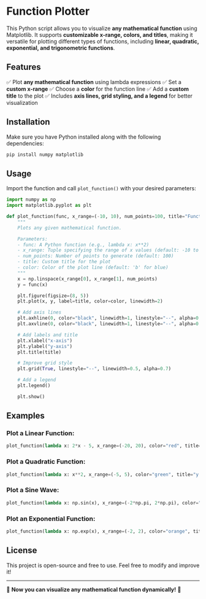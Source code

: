 # Function Plotter

This Python script allows you to visualize **any mathematical function** using Matplotlib. It supports **customizable x-range, colors, and titles**, making it versatile for plotting different types of functions, including **linear, quadratic, exponential, and trigonometric functions**.

## Features
✅ Plot **any mathematical function** using lambda expressions
✅ Set a **custom x-range**
✅ Choose a **color** for the function line
✅ Add a **custom title** to the plot
✅ Includes **axis lines, grid styling, and a legend** for better visualization

## Installation
Make sure you have Python installed along with the following dependencies:
```sh
pip install numpy matplotlib
```

## Usage
Import the function and call `plot_function()` with your desired parameters:

```python
import numpy as np
import matplotlib.pyplot as plt

def plot_function(func, x_range=(-10, 10), num_points=100, title="Function Plot", color="b"):
    """
    Plots any given mathematical function.

    Parameters:
    - func: A Python function (e.g., lambda x: x**2)
    - x_range: Tuple specifying the range of x values (default: -10 to 10)
    - num_points: Number of points to generate (default: 100)
    - title: Custom title for the plot
    - color: Color of the plot line (default: 'b' for blue)
    """
    x = np.linspace(x_range[0], x_range[1], num_points)
    y = func(x)

    plt.figure(figsize=(8, 5))
    plt.plot(x, y, label=title, color=color, linewidth=2)

    # Add axis lines
    plt.axhline(0, color="black", linewidth=1, linestyle="--", alpha=0.7)
    plt.axvline(0, color="black", linewidth=1, linestyle="--", alpha=0.7)

    # Add labels and title
    plt.xlabel("x-axis")
    plt.ylabel("y-axis")
    plt.title(title)

    # Improve grid style
    plt.grid(True, linestyle="--", linewidth=0.5, alpha=0.7)

    # Add a legend
    plt.legend()

    plt.show()
```

## Examples

### Plot a Linear Function:
```python
plot_function(lambda x: 2*x - 5, x_range=(-20, 20), color="red", title="y = 2x - 5")
```

### Plot a Quadratic Function:
```python
plot_function(lambda x: x**2, x_range=(-5, 5), color="green", title="y = x^2")
```

### Plot a Sine Wave:
```python
plot_function(lambda x: np.sin(x), x_range=(-2*np.pi, 2*np.pi), color="purple", title="y = sin(x)")
```

### Plot an Exponential Function:
```python
plot_function(lambda x: np.exp(x), x_range=(-2, 2), color="orange", title="y = e^x")
```

## License
This project is open-source and free to use. Feel free to modify and improve it!

---
🚀 **Now you can visualize any mathematical function dynamically!** 🎨

